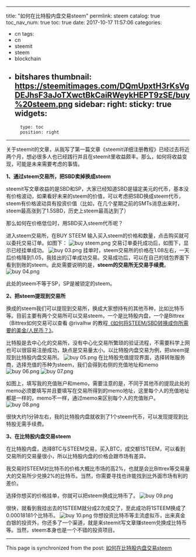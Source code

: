 
---
title: "如何在比特股内盘交易steem"
permlink: steem
catalog: true
toc_nav_num: true
toc: true
date: 2017-10-17 11:57:06
categories:
- cn
tags:
- cn
- steemit
- steem
- blockchain
- bitshares
thumbnail: https://steemitimages.com/DQmUpxtH3rKsVgDEJhsF3aJoTXwctBkCaiRWeykHEPT9zSE/buy%20steem.png
sidebar:
    right:
        sticky: true
widgets:
    -
        type: toc
        position: right
---


关于steemit的文章，从我写了第一篇文章《steemit详细注册教程》已经过去将近两个月，想必很多人也已经践行并且在steemit里收益颇丰。那么，如何将收益变现，可能是未来需要考虑的事情。

**1、通过steem交易所，把SBD卖掉换成steem**

steemit写文章收益的是SBD和SP，大家已经知道SBD是锚定美元的代币，基本没有价格波动，如果看好未来的steem的价值，可以考虑把SBD换成steem代币，steem有价格波动具有投资价值（比如，在几个星期之前的SMTs消息出来时，steem最高涨到了1.5SBD，历史上steem最高达到了）

那么如何在价格低位时，用SBD买入steem代币呢？

进入steem交易所，在BUY  STEEM 输入买入steem的价格和数量，点击购买就可以委托交易订单。如图下：
![buy steem.png](https://steemitimages.com/DQmUpxtH3rKsVgDEJhsF3aJoTXwctBkCaiRWeykHEPT9zSE/buy%20steem.png)
交易订单委托成功后，如图下，显示已经挂单成功。
![buy 03.png](https://steemitimages.com/DQmdxyxtcRxEoK6Ft2Unn1V68jBuBsmeeFghXTcabgjMxPZ/buy%2003.png)
挂单时，steem交易所的价格在1.08左右，一天后价格降到1.05，我挂出的订单成功交易。交易成功后，可以在自己的钱包界面下看到到账的steem。此处需要说明的是，**steem的交易所无交易手续费**。
![buy 04.png](https://steemitimages.com/DQmRZ4w5iyt9UmbR5oPKarbWLEUtjAu4KvGLrLGinyj64au/buy%2004.png)

此处的steem不等于SP，SP是被锁定的steem。

**2、把steem提现到交易所**

换成的steem我们可以提现到交易所，换成大家想持有的其他币种，比如比特币等。目前主要有两个交易所可以交易steem，一个是比特股内盘，一个是Bittrex（Bittrex如何交易可以查看 @rivalhw 的教程[《如何将STEEM/SBD转换成你所需要的美金/人民币？》](https://steemit.com/cn/@rivalhw/steem-sbd)。

比特股是去中心化的交易所，没有中心化交易所繁琐的验证流程，不需要科学上网也可以很容易注册成功，缺点是交易量太小。以比特股内盘交易为例，把steem提现到比特股内盘交易所。
![buy 05.png](https://steemitimages.com/DQmcxHhiagdTSEt3bA1v3Qpv26QaPgaqNJVsjJEz2mCupfb/buy%2005.png)
在比特股充值提现界面，选择转账服务商，选择充值的币种为steem，我们会得到右侧的充值地址和memo
![buy 06.png](https://steemitimages.com/DQmazneamtW9DW7AEhYKxAZH9hXuKz8yHiuZ3htPEsZiyP2/buy%2006.png)
![buy 07.png](https://steemitimages.com/DQmQf2EMDjEs3HPbJzu6oxDd4TjR8mPx3VYYrWLyxs3QJVq/buy%2007.png)

如图上，填写我的充值账户和memo，需要注意的是，不同于其他币的提现此处的memo必须要填写并且要填写在交易所得到的memo地址，这里每个人的充值地址都是一样的，memo不一样，通过memo来区别每个人的充值账户。
![buy 08.png](https://steemitimages.com/DQmT5VCnRShQyCecuLPpHaeX38qMXtXsbhRchSVkdfmsSSF/buy%2008.png)

很快大约1分钟左右，我的比特股内盘就收到了1个steem代币，可以发现提现到比特股无需手续费。

**3、在比特股内盘交易steem**

在比特股内盘，选择BTC与STEEM交易，买入BTC，成交额1STEEM，可以看到交易所的交易量很小，所以比特股内盘的价格会跟市场有差异。

我交易时STEEM对比特币的价格大概比市场的高2%，也就是会比Bittrex等交易量大的交易所少兑换2%的比特币。当然，你需要寻找也许能找到比外面市场有利的差价。

选择你想买的价格挂单，你就可以把steem换成比特币了。
![buy 09.png](https://steemitimages.com/DQmTErp1FbbGTP5GuAyb2LaqTLY8ork5NhnoPqRYevymLYf/buy%2009.png)

很快，就看到我挂出去的1STEEM就分成2次成交了，至此成功将1STEEM换成了0.00018181个比特币。
![buy 10.png](https://steemitimages.com/DQmTAKXCbLsG1bPMtbXhSSAdueGWLX69ao8dL4oCZYUAeKr/buy%2010.png)
你想投资比特币等主流虚拟币，出来真金白银的投资外，你还多了一个渠道，就是来steemit写文章赚steem兑换成比特币等。当然，steem本身也是一个不错的投资项目。

- - -

This page is synchronized from the post: [如何在比特股内盘交易steem](https://steemit.com/@yellowbird/steem)
